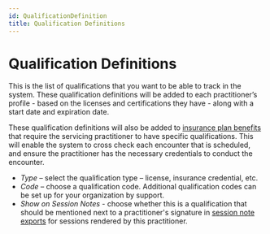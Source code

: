 ```yaml
---
id: QualificationDefinition
title: Qualification Definitions
---
```


# Qualification Definitions
This is the list of qualifications that you want to be able to track in the system. These qualification definitions will be added to each practitioner’s profile - based on the licenses and certifications they have - along with a start date and expiration date.

These qualification definitions will also be added to [insurance plan benefits](InsurancePlan.md) that require the servicing practitioner to have specific qualifications. This will enable the system to cross check each encounter that is scheduled, and ensure the practitioner has the necessary credentials to conduct the encounter.

- *Type* – select the qualification type – license, insurance credential, etc.
- *Code* – choose a qualification code. Additional qualification codes can be set up for your organization by support. 
- *Show on Session Notes* - choose whether this is a qualification that should be mentioned next to a practitioner's signature in [session note exports](../Patients/Overview.md/#export-patient-session-notes) for sessions rendered by this practitioner. 


